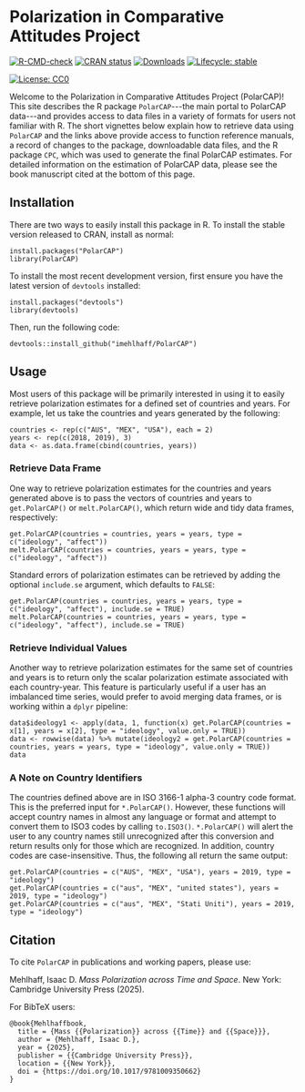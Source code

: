 # Polarization in Comparative Attitudes Project

<!-- badges: start -->
[![R-CMD-check](https://github.com/imehlhaff/PolarCAP/actions/workflows/R-CMD-check.yaml/badge.svg)](https://github.com/imehlhaff/PolarCAP/actions/workflows/R-CMD-check.yaml)
[![CRAN status](https://www.r-pkg.org/badges/version/PolarCAP)](https://CRAN.R-project.org/package=PolarCAP)
[![Downloads](https://cranlogs.r-pkg.org/badges/grand-total/PolarCAP)](https://cran.rstudio.com/web/packages/PolarCAP/index.html)
[![Lifecycle: stable](https://img.shields.io/badge/lifecycle-stable-green.svg)](https://lifecycle.r-lib.org/articles/stages.html#stable)
<!-- [![DOI](https://zenodo.org/badge/DOI/10.5281/zenodo.290683.svg)](https://doi.org/10.5281/zenodo.290683) -->                                                                                          
[![License: CC0](https://img.shields.io/cran/l/PolarCAP)](http://imehlhaff.net/PolarCAP/LICENSE.html)
<!-- [![Codecov test coverage](https://codecov.io/gh/imehlhaff/PolarCAP/branch/master/graph/badge.svg)](https://app.codecov.io/gh/imehlhaff/PolarCAP?branch=master) -->
<!-- badges: end -->
  
Welcome to the Polarization in Comparative Attitudes Project (PolarCAP)! This site describes the R package ```PolarCAP```---the main portal to PolarCAP data---and provides access to data files in a variety of formats for users not familiar with R. The short vignettes below explain how to retrieve data using ```PolarCAP``` and the links above provide access to function reference manuals, a record of changes to the package, downloadable data files, and the R package ```CPC```, which was used to generate the final PolarCAP estimates. For detailed information on the estimation of PolarCAP data, please see the book manuscript cited at the bottom of this page.

## Installation

There are two ways to easily install this package in R. To install the stable version released to CRAN, install as normal:
  
```
install.packages("PolarCAP")
library(PolarCAP)
```

To install the most recent development version, first ensure you have the latest version of ```devtools``` installed:
  
```
install.packages("devtools")
library(devtools)
```

Then, run the following code:
  
```
devtools::install_github("imehlhaff/PolarCAP")
```

## Usage

Most users of this package will be primarily interested in using it to easily retrieve polarization estimates for a defined set of countries and years. For example, let us take the countries and years generated by the following:
  
```
countries <- rep(c("AUS", "MEX", "USA"), each = 2)
years <- rep(c(2018, 2019), 3)
data <- as.data.frame(cbind(countries, years))
```

### Retrieve Data Frame

One way to retrieve polarization estimates for the countries and years generated above is to pass the vectors of countries and years to ```get.PolarCAP()``` or ```melt.PolarCAP()```, which return wide and tidy data frames, respectively:
  
```
get.PolarCAP(countries = countries, years = years, type = c("ideology", "affect"))
melt.PolarCAP(countries = countries, years = years, type = c("ideology", "affect"))
```

Standard errors of polarization estimates can be retrieved by adding the optional ```include.se``` argument, which defaults to ```FALSE```:
  
```
get.PolarCAP(countries = countries, years = years, type = c("ideology", "affect"), include.se = TRUE)
melt.PolarCAP(countries = countries, years = years, type = c("ideology", "affect"), include.se = TRUE)
```

### Retrieve Individual Values

Another way to retrieve polarization estimates for the same set of countries and years is to return only the scalar polarization estimate associated with each country-year. This feature is particularly useful if a user has an imbalanced time series, would prefer to avoid merging data frames, or is working within a ```dplyr``` pipeline:
  
```
data$ideology1 <- apply(data, 1, function(x) get.PolarCAP(countries = x[1], years = x[2], type = "ideology", value.only = TRUE))
data <- rowwise(data) %>% mutate(ideology2 = get.PolarCAP(countries = countries, years = years, type = "ideology", value.only = TRUE))
data
```

### A Note on Country Identifiers

The countries defined above are in ISO 3166-1 alpha-3 country code format. This is the preferred input for ```*.PolarCAP()```. However, these functions will accept country names in almost any language or format and attempt to convert them to ISO3 codes by calling ```to.ISO3()```. ```*.PolarCAP()``` will alert the user to any country names still unrecognized after this conversion and return results only for those which are recognized. In addition, country codes are case-insensitive. Thus, the following all return the same output:
  
```
get.PolarCAP(countries = c("AUS", "MEX", "USA"), years = 2019, type = "ideology")
get.PolarCAP(countries = c("aus", "MEX", "united states"), years = 2019, type = "ideology")
get.PolarCAP(countries = c("aus", "MEX", "Stati Uniti"), years = 2019, type = "ideology")
```

## Citation

To cite ```PolarCAP``` in publications and working papers, please use:
  
Mehlhaff, Isaac D. *Mass Polarization across Time and Space*. New York: Cambridge University Press (2025).

For BibTeX users:
  
```
@book{Mehlhaffbook,
  title = {Mass {{Polarization}} across {{Time}} and {{Space}}},
  author = {Mehlhaff, Isaac D.},
  year = {2025},
  publisher = {{Cambridge University Press}},
  location = {{New York}},
  doi = {https://doi.org/10.1017/9781009350662}
}
```
